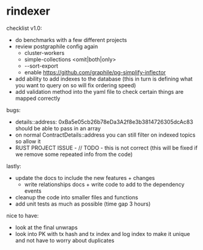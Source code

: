 # rindexer

checklist v1.0:
- do benchmarks with a few different projects
- review postgraphile config again
  - cluster-workers
  - simple-collections <omit|both|only>
  - --sort-export
  - enable https://github.com/graphile/pg-simplify-inflector
- add ability to add indexes to the database (this in turn is defining what you want to query on so will fix ordering speed)
- add validation method into the yaml file to check certain things are mapped correctly

bugs:
- details::address: 0xBa5e05cb26b78eDa3A2f8e3b3814726305dcAc83 should be able to pass in an array
- on normal ContractDetails::address you can still filter on indexed topics so allow it
- RUST PROJECT ISSUE - // TODO - this is not correct (this will be fixed if we remove some repeated info from the code)

lastly:
- update the docs to include the new features + changes
  - write relationships docs + write code to add to the dependency events
- cleanup the code into smaller files and functions
- add unit tests as much as possible (time gap 3 hours)

nice to have:
- look at the final unwraps
- look into PK with tx hash and tx index and log index to make it unique and not have to worry about duplicates
